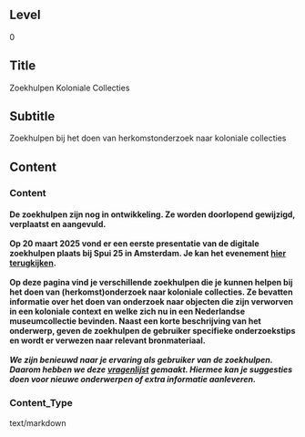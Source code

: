 ## Level
0
## Title
Zoekhulpen Koloniale Collecties
## Subtitle
Zoekhulpen bij het doen van herkomstonderzoek naar koloniale collecties
## Content
### Content
#### **De zoekhulpen zijn nog in ontwikkeling. Ze worden doorlopend gewijzigd, verplaatst en aangevuld.** <br/><br/>Op 20 maart 2025 vond er een eerste presentatie van de digitale zoekhulpen plaats bij Spui 25 in Amsterdam. Je kan het evenement [hier terugkijken](https://spui25.nl/programma/colonial-collections-under-scrutiny-researching-dutch-museums).<br/><br/>Op deze pagina vind je verschillende zoekhulpen die je kunnen helpen bij het doen van (herkomst)onderzoek naar koloniale collecties. Ze bevatten informatie over het doen van onderzoek naar objecten die zijn verworven in een koloniale context en welke zich nu in een Nederlandse museumcollectie bevinden. Naast een korte beschrijving van het onderwerp, geven de zoekhulpen de gebruiker specifieke onderzoekstips en wordt er verwezen naar relevant bronmateriaal.<br/><br/>*We zijn benieuwd naar je ervaring als gebruiker van de zoekhulpen. Daarom hebben we deze [vragenlijst](https://forms.office.com/Pages/ResponsePage.aspx?id=yFCH6vTj9U-kP-iCC-CffhqoDmWSdt9Fjwp6_b0ouT9UMDFNOEJBNEJaTzdBTlhUNEJJVjdGT0VKNC4u) gemaakt. Hiermee kan je suggesties doen voor nieuwe onderwerpen of extra informatie aanleveren.*<br/>
### Content_Type
text/markdown

